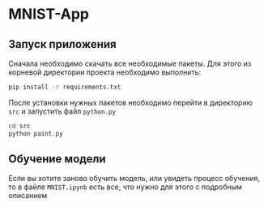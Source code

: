 # MNIST-App

## Запуск приложения
Сначала необходимо скачать все необходимые пакеты. Для этого из корневой директории проекта необходимо выполнить:

```bash
pip install -r requirements.txt
```
После установки нужных пакетов необходимо перейти в директорию ```src``` и запустить файл ```python.py```

```bash
cd src
python paint.py
```

## Обучение модели

Если вы хотите заново обучить модель, или увидеть процесс обучения, то в файле ```MNIST.ipynb``` есть все, что нужно для этого с подробным описанием